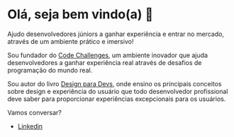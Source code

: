 # Olá, seja bem vindo(a) 👋

<p>
Ajudo desenvolvedores júniors a ganhar experiência e entrar no mercado, através de um ambiente prático e imersivo!

Sou fundador do [Code Challenges](https://www.codechallenges.com.r), um ambiente inovador que ajuda desenvolvedores a ganhar experiência real através de desafios de programação do mundo real.

Sou autor do livro [Design para Devs](https://www.designparadevs.com.br), onde ensino os principais conceitos sobre design e experiência do usuário que todo desenvolvedor profissional deve saber para proporcionar experiências excepcionais para os usuários.

Vamos conversar?
</p>

* [Linkedin](https://www.linkedin.com/in/d3vlopes)

